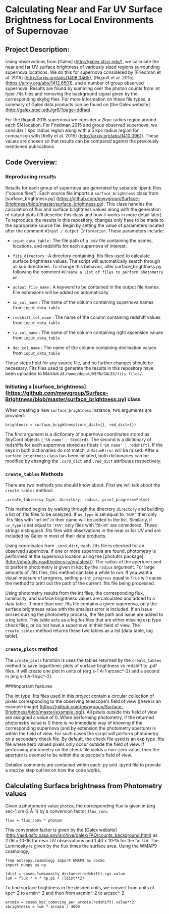 # Calculating Near and Far UV Surface Brightness for Local Environments of Supernovae

## Project Description:

Using observations from [Galex] (http://galex.stsci.edu/), we calculate the near and far UV surface brightness of variously sized regions surrounding supernova locations. We do this for supernova considered by [Friedman et al. 2015] (http://arxiv.org/abs/1408.0465), [Rigault et al. 2015] (https://arxiv.org/abs/1412.6501), and a number of group observed supernova. Results are found by summing over the photon counts from int type .fits files and removing the background signal given by the corresponding skybg files. For more information on these file types, a summary of Galex data products can be found on [the Galex website] (http://galex.stsci.edu/gr6/?page=ddfaq).

For the Rigault 2015 supernova we consider a 2kpc radius region around each SN location. For Friedman 2015 and group observed supernova, we consider 1 kpc radius region along with a 5 kpc radius region for comparison with [Kelly et al. 2015] (http://arxiv.org/abs/1410.0961). These values are chosen so that results can be compared against the previously mentioned publications.

## Code Overview:

### Reproducing results

Results for each group of supernova are generated by separate .ipynb files ("source files"). Each source file imports a `surface_brightness` class from [surface_brightness.py] (https://github.com/mwvgroup/Surface-Brightness/blob/master/surface_brightness.py). This class handles the calculation of flux and surface brightness values along with the generation of output plots (I'll describe this class and how it works in more detail later). To reproduce the results in this repository, changes only have to be made to the appropriate source file. Begin by setting the value of parameters located after the comment `#Input / Output Information`. These parameters include:

* `input_data_table` : The file path of a .csv file containing the names, locations, and redshifts for each supernova of interest.

* `fits_directory` : A directory containing .fits files used to calculate surface brightness values. The script will automatically search through all sub directories. To change this behavior, alter surface_brightness.py following the comment `#Create a list of files to perform photometry on`.

* `output_file_name` : A keyword to be contained in the output file names. File extensions will be added on automatically.

* `sn_col_name` : The name of the column containing supernova names from `input_data_table` 
* `redshift_col_name` : The name of the column containing redshift values from `input_data_table` 
* `ra_col_name` : The name of the column containing right ascension values from `input_data_table` 
* `dec_col_name` : The name of the column containing declination values from `input_data_table` 

These steps hold for any source file, and no further changes should be necessary. Fits files used to generate the results in this repository have been uploaded to Marduk at `/home/depot/WIYN/GALEX/fits files/`.

### Initiating a [surface_brightness] (https://github.com/mwvgroup/Surface-Brightness/blob/master/surface_brightness.py) class

When creating a new `surface_brightness` instance, two arguments are provided:

    brightness = surface_brightness(cord_dict={}, red_dict={})

The first argument is a dictionary of supernova coordinates stored as SkyCord objects `{'SN name' : SkyCord}`. The second is a dictionary of redshifts for each supernova stored as floats `{'SN name' : redshift}`. If the keys in both dictionaries do not match, a `ValueError` will be raised. After a `surface_brightness` class has been initiated, both dictionaries can be modified by changing the `.cord_dict` and `.red_dict` attributes respectively.

### `create_tables` Methods

There are two methods you should know about. First we will talk about the `create_tables` method:

`.create_tables(uv_type, directory, radius, print_progress=False)` 

This method begins by walking through the directory `directory` and building a list of .fits files to be analyzed. If `uv_type` is set equal to `'NUV'` then only .fits files with 'nd-int' in their name will be added to the list. Similarly, if `uv_type` is set equal to `'FUV'` only files with 'fd-int' are considered. These strings distinguish .fits files with observations in the near or far UV and are included by Galex in most of their data products. 

Using coordinates from `.cord_dict`, each .fits file is checked for an observed supernova. If one or more supernova are found, photometry is performed at the supernova location using the [photutils package] (http://photutils.readthedocs.io/en/latest/). The radius of the aperture used to perform photometry is given in kpc by the `radius` argument. For large amounts of .fits files, this method can take a while to run. If you want a visual measure of progress, setting `print_progress` equal to `True` will cause the method to print out the path of the current .fits file being processed. 

Using photometry results from the int files, the corresponding flux, luminosity, and surface brightness values are calculated and added to a data table. If more than one .fits file contains a given supernova, only the surface brightness value with the smallest error is included. If an issue arrises durring the photometry process, the file path and issue are added to a log table. This table acts as a log for files that are either missing exp type check files, or do not have a supernova in their field of view. The `create_tables` method returns these two tables as a list [data table, log table].

### `create_plots` method

The `create_plots` function is uses the tables returned by the `create_tables` method to save logarithmic plots of surface brightness vs redshift to .pdf files. It will create one plot in units of (erg s-1 A-1 arcsec^-2) and a second in (erg s-1 A-1 kpc^-2).



###Important features

The int type .fits files used in this project contain a circular collection of pixels corresponding to the observing telescope's field of view ([here is an example image] (https://github.com/mwvgroup/Surface-Brightness/blob/master/example.jpg)). All pixels outside this field of view are assigned a value of 0. When performing photometry, if the returned photometry value is 0 there is no immediate way of knowing if the corresponding supernova (and by extension the photometry aperture) is within the field of view. For such cases the script will perform photometry on a secondary check file. By default, the check file used is an exp type .fits file where zero valued pixels only occur outside the field of view. If performing photometry on the check file yields a non-zero value, then the aperture is deemed to be within the telescope's field of view.

Detailed comments are contained within each .py and .ipynd file to provide a step by step outline on how the code works.

## Calculating Surface brightness from Photometry values

Given a photometry value `photom`, the corresponding flux is given in (erg sec-1 cm-2 Å-1) by a conversion factor `flux_conv`

    flux = flux_conv * photom 

This conversion factor is given by the [Galex website] (http://asd.gsfc.nasa.gov/archive/galex/FAQ/counts_background.html) as  2.06 x 10-16 for near UV observations and 1.40 x 10-15 for the far UV. The Luminosity is given by the flux times the surface area.
Using the WMAP9 cosmology, 

    from astropy.cosmology import WMAP9 as cosmo
    import numpy as np
    
    ldist = cosmo.luminosity_distance(redshift).cgs.value
    lum = flux * 4 * np.pi * (ldist**2) 
    
To find surface brightness in the desired units, we convert from units of kpc^-2 to armin^-2 and then from arcmin^-2 to arcsec^-2

    arcmin = cosmo.kpc_comoving_per_arcmin(redshift).value**2 
    sbrightness = lum * arcmin / 3600
    
